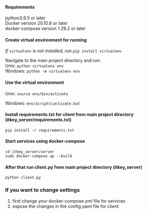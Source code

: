 #### Requirements
python3.9.5 or later<br>
Docker version 20.10.8 or later<br>
docker-compose version 1.29.2 or later<br>

#### Create virtual environment for running
*If `virtualenv` is not installed, run `pip install virtualenv`*

Navigate to the main project directory and run: <br>
Unix: `python virtualenv env` <br>
Windows: `python -m virtualenv env`

#### Use the virtual environment
Unix: 
`source env/bin/activate`

Windows: 
`env\Scripts\activate.bat`

#### Install requirements.txt for client from main project directory (itkey_server/requirements.txt)

`pip install -r requirements.txt`

#### Start services using docker-compose

`cd itkey_server/server`<br>
`sudo docker-compose up --build`

#### After that run client.py from main project directory (itkey_server)

`python client.py`

### If you want to change settings
1.  first change your docker-compose.yml file for services
2.  expose the changes in the config.yaml file for client
